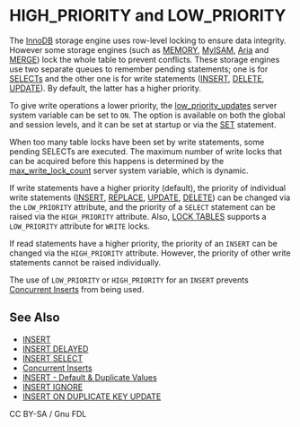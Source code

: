 
# HIGH_PRIORITY and LOW_PRIORITY

The [InnoDB](../../../../storage-engines/innodb/README.md) storage engine uses row-level locking to ensure data integrity. However some storage engines (such as [MEMORY](../../../../storage-engines/memory-storage-engine.md), [MyISAM](../../../../storage-engines/myisam-storage-engine/README.md), [Aria](../../../../storage-engines/aria/README.md) and [MERGE](../../../../storage-engines/merge.md)) lock the whole table to prevent conflicts. These storage engines use two separate queues to remember pending statements; one is for [SELECTs](../selecting-data/select.md) and the other one is for write statements ([INSERT](../inserting-loading-data/insert.md), [DELETE](delete.md), [UPDATE](update.md)). By default, the latter has a higher priority.


To give write operations a lower priority, the [low_priority_updates](../../../../../server-usage/replication-cluster-multi-master/optimization-and-tuning/system-variables/server-system-variables.md#low_priority_updates) server system variable can be set to `ON`. The option is available on both the global and session levels, and it can be set at startup or via the [SET](../../administrative-sql-statements/set-commands/set.md) statement.


When too many table locks have been set by write statements, some pending SELECTs are executed. The maximum number of write locks that can be acquired before this happens is determined by the [max_write_lock_count](../../../../../server-usage/replication-cluster-multi-master/optimization-and-tuning/system-variables/server-system-variables.md#max_write_lock_count) server system variable, which is dynamic.


If write statements have a higher priority (default), the priority of individual write statements ([INSERT](../inserting-loading-data/insert.md), [REPLACE](replace.md), [UPDATE](update.md), [DELETE](delete.md)) can be changed via the `LOW_PRIORITY` attribute, and the priority of a `SELECT` statement can be raised via the `HIGH_PRIORITY` attribute. Also, [LOCK TABLES](../../transactions/lock-tables.md) supports a `LOW_PRIORITY` attribute for `WRITE` locks.


If read statements have a higher priority, the priority of an `INSERT` can be changed via the `HIGH_PRIORITY` attribute. However, the priority of other write statements cannot be raised individually.


The use of `LOW_PRIORITY` or `HIGH_PRIORITY` for an `INSERT` prevents [Concurrent Inserts](../inserting-loading-data/concurrent-inserts.md) from being used.


## See Also


* [INSERT](../inserting-loading-data/insert.md)
* [INSERT DELAYED](../inserting-loading-data/insert-delayed.md)
* [INSERT SELECT](../inserting-loading-data/insert-select.md)
* [Concurrent Inserts](../inserting-loading-data/concurrent-inserts.md)
* [INSERT - Default & Duplicate Values](../inserting-loading-data/insert-default-duplicate-values.md)
* [INSERT IGNORE](../inserting-loading-data/insert-ignore.md)
* [INSERT ON DUPLICATE KEY UPDATE](../inserting-loading-data/insert-on-duplicate-key-update.md)


CC BY-SA / Gnu FDL

